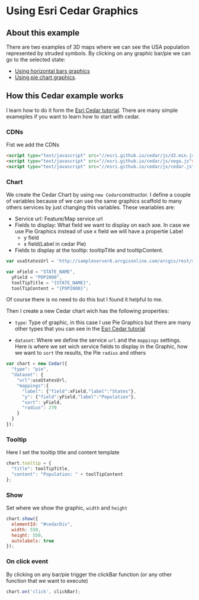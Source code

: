 # Using Esri Cedar Graphics 
## About this example

There are two examples of 3D maps where we can see the USA population represented by struded symbols. By clicking on any graphic bar/pie we can go to the selected state:

* [Using horizontal bars graphics](http://jimeno0.github.io/3DEsriMaps/3DmapCedarBars.html)
* [Using pie chart graphics](http://jimeno0.github.io/3DEsriMaps/3DmapCedarPie.html).

## How this Cedar example works

I learn how to do it form the [Esri Cedar tutorial](http://esri.github.io/cedar/tutorial/). There are many simple exameples if you want to learn how to start with cedar.

### CDNs

Fist we add the CDNs

```html
<script type="text/javascript" src="//esri.github.io/cedar/js/d3.min.js"></script>
<script type="text/javascript" src="//esri.github.io/cedar/js/vega.js"></script>
<script type="text/javascript" src="//esri.github.io/cedar/js/cedar.js"></script>
```
### Chart

We create the Cedar Chart by using `new Cedar`constructor.
I define a couple of variables because of we can use the same graphics scaffold to many others services by just changing this variables. These veariables are:

* Service url: Feature/Map service url 
* Fields to display:
	What field we want to display on each axe. In case we use Pie Graphics instead of use x field we will have a propertie Label 
	* y field
	* x field(Label in cedar Pie)
* Fields to display at the tooltip:
	tooltipTitle and tooltipContent.

```js
var usaStatesUrl = 'http://sampleserver6.arcgisonline.com/arcgis/rest/services/Census/MapServer/3';

var xField = "STATE_NAME",
  yField = "POP2000",
  toolTipTitle = "{STATE_NAME}",
  toolTipContent = "{POP2000}";
```
Of course there is no need to do this but I found it helpful to me.

Then I create a new Cedar chart wich has the following properties:

* `type`: Type of graphic, in this case I use Pie Graphics but there are many  other types that you can see in the [Esri Cedar tutorial](http://esri.github.io/cedar/tutorial/)

* `dataset`: Where we define the service `url` and the `mappings` settings. Here is where we set wich service fields to display in the Graphic, how we want to `sort` the results, the Pie `radius` and others

```js
var chart = new Cedar({
  "type": "pie",
  "dataset": {
    "url":usaStatesUrl,
    "mappings":{
      "label": {"field":xField,"label":"States"},
      "y": {"field":yField,"label":"Population"},
      "sort": yField,
      "radius": 270
    }
  }
});
```
### Tooltip

Here I set the tooltip title and content template

```js
chart.tooltip = {
  "title": toolTipTitle,
  "content": "Population: " + toolTipContent
};
```
### Show

Set where we show the graphic, `width` and `height`

```js
chart.show({
  elementId: "#cedarDiv",
  width: 550,
  height: 550,
  autolabels: true
});
```
### On click event

By clicking on any bar/pie trigger the clickBar function (or any other function that we want to execute)

```js
chart.on('click', clickBar);
```


